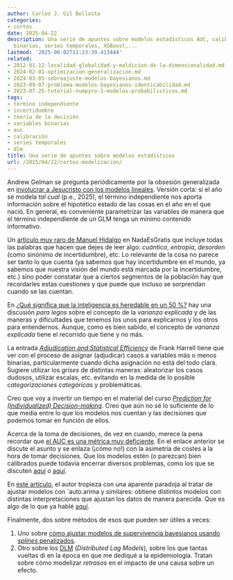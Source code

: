 ```yaml
---
author: Carlos J. Gil Bellosta
categories:
- cortos
date: 2025-04-22
description: Una serie de apuntes sobre modelos estadísticos AUC, calibración, variables
  binarias, series temporales, XGBoost,...
lastmod: '2025-06-02T11:23:39.413444'
related:
- 2012-01-12-localidad-globalidad-y-maldicion-de-la-dimensionalidad.md
- 2024-02-01-optimizacion-generalizacion.md
- 2024-03-05-sobreajuste-modelos-bayesianos.md
- 2023-09-07-problema-modelos-bayesianos-identicabilidad.md
- 2023-07-25-tutorial-numpyro-1-modelos-probabilisticos.md
tags:
- término independiente
- incertidumbre
- teoría de la decisión
- variables binarias
- auc
- calibración
- series temporales
- dlm
title: Una serie de apuntes sobre modelos estadísticos
url: /2025/04/22/cortos-modelizacion/
---
```


Andrew Gelman se pregunta periódicamente por la obsesión generalizada en [involucrar a Jesucristo con los modelos lineales](https://statmodeling.stat.columbia.edu/2025/03/11/what-does-jesus-have-to-do-with-linear-regression/). Versión corta: si el año se modela _tal cual_ (p.e., 2025), el término independiente nos aporta información sobre el hipotético estado de las cosas en el año en el que nació. En general, es conveniente parametrizar las variables de manera que el término independiente de un GLM tenga un mínimo contenido informativo.

Un [artículo muy raro de Manuel Hidalgo](https://nadaesgratis.es/manu-hidalgo/el-desorden-en-la-economia-medir-y-actuar-en-un-contexto-de-incertidumbre) en NadaEsGratis que incluye todas las palabras que hacen que dejes de leer algo: _cuántico_, _entropía_, _desorden_ (como sinónimo de incertidumbre), etc. Lo relevante de la cosa no parece ser tanto lo que cuenta (ya sabemos que hay incertidumbre en el mundo, ya sabemos que nuestra visión del mundo está marcada por la incertidumbre, etc.) sino poder constatar que a ciertos segmentos de la población hay que recordarles estas cuestiones y que puede que incluso se sorprendan cuando se las cuentan.

En [¿Qué significa que la inteligencia es heredable en un 50 %?](https://derechomercantilespana.blogspot.com/2025/01/que-significa-que-la-inteligencia-es.html) hay una discusión _para legos_ sobre el concepto de la _varianza explicada_ y de las maneras y dificultades que tenemos los unos para explicarnos y los otros para entendernos. Aunque, como es bien sabido, el concepto de _varianza explicada_ tiene el recorrido que tiene y no más.

La entrada [_Adjudication and Statistical Efficiency_](https://www.fharrell.com/post/pdx/) de Frank Harrell tiene que ver con el proceso de asignar (adjudicar) casos a variables más o menos binarias, particularmente cuando dicha asignación no está del todo clara. Sugiere utilizar los _grises_ de distintas maneras: aleatorizar los casos dudosos, utilizar escalas, etc. evitando en la medida de lo posible _categorizaciones categóricas_ y problemáticas.

Creo que voy a invertir un tiempo en el material del curso [_Prediction for (Individualized) Decision-making_](https://archive.is/gXf9X). Creo que aún no sé lo suficiente de lo que media entre lo que los modelos nos cuentan y las decisiones que podemos tomar en función de ellos.

Acerca de la toma de decisiones, de vez en cuando, merece la pena recordar que [el AUC es una métrica muy deficiente](https://www.elderresearch.com/blog/auc-a-fatally-flawed-model-metric/). En el enlace anterior se discute el asunto y se enlaza (¡cómo no!) con la asimetría de costes a la hora de tomar decisiones. Que los modelos estén (o parezcan) bien calibrados puede todavía encerrar diversos problemas, como los que se discuten
[aquí](https://statmodeling.stat.columbia.edu/2024/11/01/calibration-is-sometimes-sufficient-for-trusting-predictions-what-does-this-tell-us-when-human-experts-use-model-predictions/) o
[aquí](https://statmodeling.stat.columbia.edu/2024/08/14/when-is-calibration-enough/).

En [este artículo](https://rworks.dev/posts/arima-note/), el autor tropieza con una aparente paradoja al tratar de ajustar modelos con `auto.arima y similares: obtiene distintos modelos con distintas interpretaciones que ajustan los datos de manera parecida. Que es algo de lo que ya hablé [aquí](/2025/04/10/diversidad-explicaciones/).

Finalmente, dos sobre métodos de esos que pueden ser útiles a veces:
1. Uno sobre [cómo ajustar modelos de supervivencia bayesianos usando _splines_ penalizados](https://www.rdatagen.net/post/2025-03-04-a-bayesian-proportional-hazards-model-with-splines/).
1. Otro sobre los [DLM](https://medium.com/@kylejones_47003/distributed-lag-models-in-dynamic-model-time-series-ba66e3d1432a) (_Distributed Lag Models_), sobre los que tantas vueltas di en la época en que me dediqué a la epidemiología. Tratan sobre cómo modelizar _retrasos_ en el impacto de una causa sobre un efecto.
